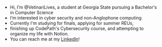 - Hi, I’m @VetinariLives, a student at Georgia State pursuing a Bachelor's in Computer Science
- I’m interested in cyber security and non-Anglophone computing
- Currently I'm studying for finals, applying for summer REUs, 
- finishing up CodePath's Cybersecurity course, and attempting to organize my life with Notion.
- You can reach me at my [LinkedIn](https://www.linkedin.com/in/talha-ansari-233931225/)!

